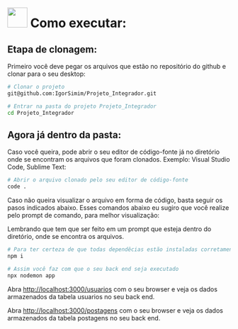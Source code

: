 # <img src="https://github.com/IgorSimim/Projeto_Integrador/assets/120426953/4ca78d8f-8ba9-45fa-83ce-bae2b6beb129" width="45" /> Como executar:

## Etapa de clonagem:

Primeiro você deve pegar os arquivos que estão no repositório do github e clonar para o seu desktop:
```bash
# Clonar o projeto
git@github.com:IgorSimim/Projeto_Integrador.git

# Entrar na pasta do projeto Projeto_Integrador
cd Projeto_Integrador                                                                                                      
```
## Agora já dentro da pasta:

Caso você queira, pode abrir o seu editor de código-fonte já no diretório onde se encontram os arquivos que foram clonados. Exemplo: Visual Studio Code, Sublime Text:
```bash
# Abrir o arquivo clonado pelo seu editor de código-fonte
code .
```

Caso não queira visualizar o arquivo em forma de código, basta seguir os pasos indicados abaixo. Esses comandos abaixo eu sugiro que você realize pelo prompt de comando, para melhor visualização:

Lembrando que tem que ser feito em um prompt que esteja dentro do diretório, onde se encontra os arquivos.
```bash
# Para ter certeza de que todas dependêcias estão instaladas corretamente
npm i

# Assim você faz com que o seu back end seja executado
npx nodemon app                                                                                                 
```

Abra [http://localhost:3000/usuarios](http://localhost:3000/usuarios) com o seu browser e veja os dados armazenados da tabela usuarios no seu back end.

Abra [http://localhost:3000/postagens](http://localhost:3000/postagens) com o seu browser e veja os dados armazenados da tabela postagens no seu back end.
